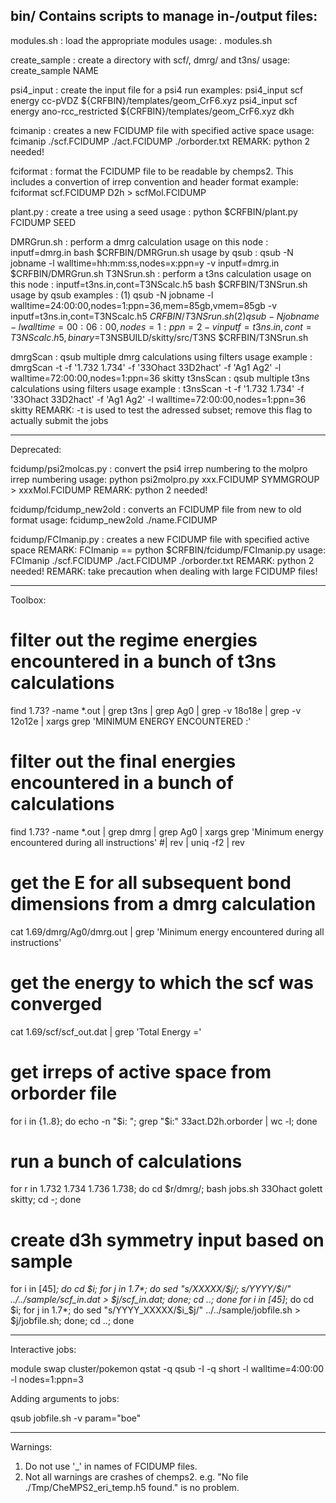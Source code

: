 bin/
Contains scripts to manage in-/output files:
--------------------------------------------

modules.sh : load the appropriate modules 
usage: . modules.sh

create_sample : create a directory with scf/, dmrg/ and t3ns/
usage: create_sample NAME

psi4_input : create the input file for a psi4 run
examples: psi4_input scf energy cc-pVDZ ${CRFBIN}/templates/geom_CrF6.xyz
          psi4_input scf energy ano-rcc_restricted ${CRFBIN}/templates/geom_CrF6.xyz dkh

fcimanip : creates a new FCIDUMP file with specified active space
usage: fcimanip ./scf.FCIDUMP ./act.FCIDUMP ./orborder.txt
REMARK: python 2 needed!

fciformat : format the FCIDUMP file to be readable by chemps2. This includes
a convertion of irrep convention and header format
example: fciformat scf.FCIDUMP D2h > scfMol.FCIDUMP

plant.py : create a tree using a seed
usage : python $CRFBIN/plant.py FCIDUMP SEED

DMRGrun.sh : perform a dmrg calculation
usage on this node : inputf=dmrg.in bash $CRFBIN/DMRGrun.sh
usage by qsub : qsub -N jobname -l walltime=hh:mm:ss,nodes=x:ppn=y -v inputf=dmrg.in $CRFBIN/DMRGrun.sh 
T3NSrun.sh : perform a t3ns calculation
usage on this node : inputf=t3ns.in,cont=T3NScalc.h5 bash $CRFBIN/T3NSrun.sh
usage by qsub examples : (1) qsub -N jobname -l walltime=24:00:00,nodes=1:ppn=36,mem=85gb,vmem=85gb -v inputf=t3ns.in,cont=T3NScalc.h5 $CRFBIN/T3NSrun.sh
                         (2) qsub -N jobname -l walltime=00:06:00,nodes=1:ppn=2  -v inputf=t3ns.in,cont=T3NScalc.h5,binary=$T3NSBUILD/skitty/src/T3NS $CRFBIN/T3NSrun.sh

dmrgScan : qsub multiple dmrg calculations using filters
usage example : dmrgScan -t -f '1.732 1.734' -f '33Ohact 33D2hact' -f 'Ag1 Ag2' -l walltime=72:00:00,nodes=1:ppn=36 skitty
t3nsScan : qsub multiple t3ns calculations using filters
usage example : t3nsScan -t -f '1.732 1.734' -f '33Ohact 33D2hact' -f 'Ag1 Ag2' -l walltime=72:00:00,nodes=1:ppn=36 skitty
REMARK: -t is used to test the adressed subset; remove this flag to actually submit the jobs

--------------------------------------------------------------------------------------

Deprecated:

fcidump/psi2molcas.py : convert the psi4 irrep numbering to the molpro irrep numbering
usage: python psi2molpro.py xxx.FCIDUMP SYMMGROUP > xxxMol.FCIDUMP
REMARK: python 2 needed!

fcidump/fcidump_new2old : converts an FCIDUMP file from new to old format
usage: fcidump_new2old ./name.FCIDUMP

fcidump/FCImanip.py : creates a new FCIDUMP file with specified active space
REMARK: FCImanip == python $CRFBIN/fcidump/FCImanip.py
usage: FCImanip ./scf.FCIDUMP ./act.FCIDUMP ./orborder.txt
REMARK: python 2 needed!
REMARK: take precaution when dealing with large FCIDUMP files!

--------------------------------------------------------------------------------------

Toolbox:

# filter out the regime energies encountered in a bunch of t3ns calculations
find 1.73? -name *.out | grep t3ns | grep Ag0 | grep -v 18o18e | grep -v 12o12e | xargs grep 'MINIMUM ENERGY ENCOUNTERED :'
# filter out the final energies encountered in a bunch of calculations
find 1.73? -name *.out | grep dmrg | grep Ag0 | xargs grep 'Minimum energy encountered during all instructions'  #| rev | uniq -f2 | rev
# get the E for all subsequent bond dimensions from a dmrg calculation
cat 1.69/dmrg/Ag0/dmrg.out | grep 'Minimum energy encountered during all instructions'
# get the energy to which the scf was converged
cat 1.69/scf/scf_out.dat | grep 'Total Energy ='
# get irreps of active space from orborder file
for i in {1..8}; do echo -n "$i: "; grep "$i:" 33act.D2h.orborder | wc -l; done
# run a bunch of calculations
for r in 1.732 1.734 1.736 1.738; do cd $r/dmrg/; bash jobs.sh 33Ohact golett skitty; cd -; done
# create d3h symmetry input based on sample
for i in [45]*; do cd $i; for j in 1.7*; do sed "s/XXXXX/$j/; s/YYYY/$i/" ../../sample/scf_in.dat > $j/scf_in.dat; done; cd ..; done
for i in [45]*; do cd $i; for j in 1.7*; do sed "s/YYYY_XXXXX/$i\_$j/" ../../sample/jobfile.sh > $j/jobfile.sh; done; cd ..; done

---------------------------------------------------------------------------------------

Interactive jobs:

module swap cluster/pokemon
qstat -q
qsub -I -q short -l walltime=4:00:00 -l nodes=1:ppn=3


Adding arguments to jobs:

qsub jobfile.sh -v param="boe"

---------------------------------------------------------------------------------------

Warnings:

1) Do not use '_' in names of FCIDUMP files.
2) Not all warnings are crashes of chemps2.
e.g. "No file ./Tmp/CheMPS2_eri_temp.h5 found."
is no problem.

